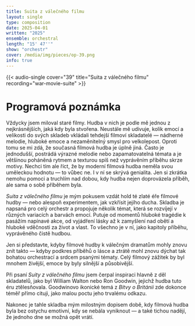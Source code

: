 ```yaml
---
title: Suita z válečného filmu
layout: single
type: composition
date: 2025-04-01
written: "2025"
ensemble: orchestral
length: "15' 47''"
show: "orchestr"
cover: /media/img/pieces/op-39.png
info: true
---
```


{{< audio-single cover="39" title="Suita z válečného filmu" recording="war-movie-suite" >}}

# Programová poznámka

Vždycky jsem miloval staré filmy. Hudba v nich je podle mě jednou z nejkrásnějších, jaká kdy byla stvořena. Neustále mě udivuje, kolik emocí a velikosti do svých skladeb vkládali tehdejší filmoví skladatelé — nádherné melodie, hluboké emoce a nezaměnitelný smysl pro velkolepost. Oproti tomu se mi zdá, že současná filmová hudba je úplně jiná. Často je jednodušší, postrádá výrazné melodie nebo zapamatovatelná témata a je většinou poháněná rytmem a texturou spíš než vyprávěním příběhu skrze motivy. Nechci tím ale říct, že by moderní filmová hudba neměla svou uměleckou hodnotu — to vůbec ne. I v ní se skrývá genialita. Jen si zkrátka nemohu pomoci a truchlím nad dobou, kdy hudba nejen doprovázela příběh, ale sama o sobě příběhem byla.

*Suita z válečného filmu* je mým pokusem vzdát hold té zlaté éře filmové hudby — nebo alespoň experimentem, jak vzkřísit jejího ducha. Skladba je napsaná pro celý orchestr a propojuje několik témat, která se rozvíjejí v různých variacích a barvách emocí. Putuje od momentů hluboké tragédie k pasážím napínavé akce, od vyjádření lásky až k zamyšlení nad obětí a hluboké vděčnosti za život a vlast. To všechno je v ní, jako kapitoly příběhu, vyprávěného čistě hudbou.

Jen si představte, kdyby filmové hudby k válečným dramatům mohly znovu znít takto — kdyby podkres příběhů o lásce a ztrátě mohl znovu dýchat tak bohatou orchestrací a srdcem psanými tématy. Celý filmový zážitek by byl mnohem živější, emoce by byly silnější a působivější.

Při psaní *Suity z válečného filmu* jsem čerpal inspiraci hlavně z děl skladatelů, jako byl William Walton nebo Ron Goodwin, jejichž hudba tuto éru ztělesňovala. Goodwinovo ikonické temá z *Bitvy o Británii* zde dokonce téměř přímo cituji, jako malou poctu jeho trvalému odkazu.

Nakonec je tahle skladba mým milostným dopisem době, kdy filmová hudba byla bez ostychu emotivní, kdy se nebála vyniknout — a také tichou nadějí, že jednoho dne se možná opět vrátí.